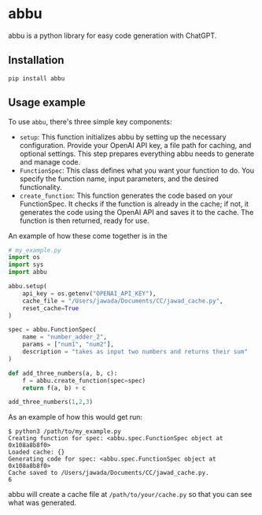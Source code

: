 # abbu

abbu is a python library for easy code generation with ChatGPT.

## Installation
`pip install abbu`

## Usage example

To use `abbu`, there's three simple key components:
* `setup`: This function initializes abbu by setting up the necessary configuration. Provide your OpenAI API key, a file path for caching, and optional settings. This step prepares everything abbu needs to generate and manage code.
* `FunctionSpec`: This class defines what you want your function to do. You specify the function name, input parameters, and the desired functionality.
* `create_function`: This function generates the code based on your FunctionSpec. It checks if the function is already in the cache; if not, it generates the code using the OpenAI API and saves it to the cache. The function is then returned, ready for use.

An example of how these come together is in the 

```python
# my_example.py
import os
import sys
import abbu 

abbu.setup(
    api_key = os.getenv("OPENAI_API_KEY"),
    cache_file = "/Users/jawada/Documents/CC/jawad_cache.py",
    reset_cache=True 
)

spec = abbu.FunctionSpec(
    name = "number_adder_2",
    params = ["num1", "num2"],
    description = "takes as input two numbers and returns their sum"
)

def add_three_numbers(a, b, c):
    f = abbu.create_function(spec=spec)
    return f(a, b) + c

add_three_numbers(1,2,3)
```

As an example of how this would get run:
```
$ python3 /path/to/my_example.py
Creating function for spec: <abbu.spec.FunctionSpec object at 0x108a8b8f0>
Loaded cache: {}
Generating code for spec: <abbu.spec.FunctionSpec object at 0x108a8b8f0>
Cache saved to /Users/jawada/Documents/CC/jawad_cache.py.
6
```

abbu will create a cache file at `/path/to/your/cache.py` so that you can see what was generated.
